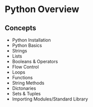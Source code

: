 # Python Overview

## Concepts
- Python Installation
- Python Basics
- Strings
- Lists
- Booleans & Operators
- Flow Control
- Loops
- Functions
- String Methods
- Dictonaries
- Sets & Tuples
- Importing Modules/Standard Library
